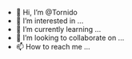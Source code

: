 - 👋 Hi, I’m @Tornido
- 👀 I’m interested in ...
- 🌱 I’m currently learning ...
- 💞️ I’m looking to collaborate on ...
- 📫 How to reach me ...

<!---
Tornido/Tornido is a ✨ special ✨ repository because its `README.md` (this file) appears on your GitHub profile.
You can click the Preview link to take a look at your changes.
--->
